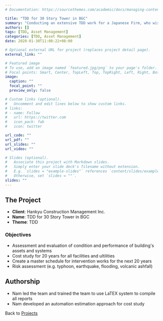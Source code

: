 ```yaml
---
# Documentation: https://sourcethemes.com/academic/docs/managing-content/

title: "TDD for 30 Story Tower in BGC"
summary: "Conducting an extensive TDD work for a Japanese Firm, who wishes to take over/share the ownership of the tower."
authors: []
tags: [TDD, Asset Management]
categories: [TDD, Asset Management]
date: 2020-01-30T11:08:22+08:00

# Optional external URL for project (replaces project detail page).
external_link: ""

# Featured image
# To use, add an image named `featured.jpg/png` to your page's folder.
# Focal points: Smart, Center, TopLeft, Top, TopRight, Left, Right, BottomLeft, Bottom, BottomRight.
image:
  caption: ""
  focal_point: ""
  preview_only: false

# Custom links (optional).
#   Uncomment and edit lines below to show custom links.
# links:
# - name: Follow
#   url: https://twitter.com
#   icon_pack: fab
#   icon: twitter

url_code: ""
url_pdf: ""
url_slides: ""
url_video: ""

# Slides (optional).
#   Associate this project with Markdown slides.
#   Simply enter your slide deck's filename without extension.
#   E.g. `slides = "example-slides"` references `content/slides/example-slides.md`.
#   Otherwise, set `slides = ""`.
slides: ""
---
```


## The Project
- **Client**: Hankyu Construction Management Inc.
- **Name**: TDD for 30 Story Tower in BGC
- **Theme**: TDD

### Objectives

  - Assessment and evaluation of condition and performance of building's assets and systems
  - Cost study for 20 years for all facilities and ultilities
  - Create a master schedule for intervention works for the next 20 years
  - Risk assessment (e.g. typhoon, earthquake, flooding, volcanic ashfall)



## Authorship
- Nam led the team and trained the team to use LaTEX system to compile all reports
- Nam developed an automation estimation approach for cost study

Back to [Projects](/project)

